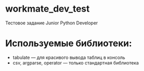 # workmate_dev_test
Тестовое задание Junior Python Developer 

# Используемые библиотеки:

- tabulate — для красивого вывода таблиц в консоль
- csv, argparse, operator — только стандартная библиотека
